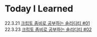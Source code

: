 # Today I Learned

22.3.21 [크립토 좀비로 공부하는 솔리디티 #01](https://velog.io/@in63119/%ED%81%AC%EB%A6%BD%ED%86%A0-%EC%A2%80%EB%B9%84%EB%A1%9C-%EA%B3%B5%EB%B6%80%ED%95%98%EB%8A%94-%EC%86%94%EB%A6%AC%EB%94%94%ED%8B%B0-01)
</br>
22.3.23 [크립토 좀비로 공부하는 솔리디티 #02](https://velog.io/@in63119/%ED%81%AC%EB%A6%BD%ED%86%A0-%EC%A2%80%EB%B9%84%EB%A1%9C-%EA%B3%B5%EB%B6%80%ED%95%98%EB%8A%94-%EC%86%94%EB%A6%AC%EB%94%94%ED%8B%B0-02)
